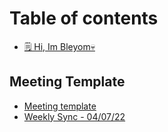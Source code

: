 # Table of contents

* [🗒 Hi, Im Bleyom💀](README.md)

## Meeting Template

* [Meeting template](meeting-template/meeting-template.md)
* [Weekly Sync - 04/07/22](meeting-template/weekly-sync-04-07-22.md)
